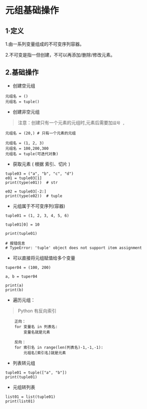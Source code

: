 # 元组基础操作

## 1·定义


1.由一系列变量组成的不可变序列容器。

2.不可变是指一但创建，不可以再添加/删除/修改元素。

## 2.基础操作

- 创建空元组

```
元组名 = ()
元组名 = tuple()
```

- 创建非空元组

> 注意：创建只有一个元素的元组时,元素后需要加`逗号 ,`

```
元组名 = (20,) # 只有一个元素的元组

元组名 = (1, 2, 3)
元组名 = 100,200,300
元组名 = tuple(可迭代对象)
```

- 获取元素 ( 根据 索引、切片 )

```
tuple03 = ("a", "b", "c", "d")
e01 = tuple03[1]
print(type(e01))  # str

e02 = tuple03[-2:]
print(type(e02))  # tuple
```

- 元组属于不可变序列(容器)

```
tuple01 = (1, 2, 3, 4, 5, 6)

tuple01[0] = 10

print(tuple01)

# 报错信息
# TypeError: 'tuple' object does not support item assignment
```

- 可以直接将元组赋值给多个变量

```
tuper04 = (100, 200)

a, b = tuper04

print(a)
print(b)
```

- 遍历元组：

> Python 有反向索引

```
	正向：
	for 变量名 in 列表名:
		变量名就是元素

	反向：
	for 索引名 in range(len(列表名)-1,-1,-1):
		元祖名[索引名]就是元素
```

- 列表转元组

```
tuple01 = tuple(["a", "b"])
print(tuple01)
```

- 元组转列表

```
list01 = list(tuple01)
print(list01)
```
